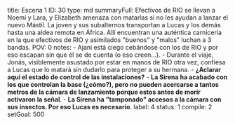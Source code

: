 title:          Escena 1
ID:             30
type:           md
summaryFull:    Efectivos de RIO se llevan a Noemí y Lara, y Elizabeth amenaza con matarlas si no les ayudan a lanzar el nuevo Mástil. La joven y sus subalternos transportan a Lucas y los demás hasta una aldea remota en África. Allí encuentran una auténtica carnicería en la que efectivos de RIO y asimilados "buenos" y "malos" luchan a 3 bandas.
POV:            0
notes:          - Ajani está ciego cebándose con los de RIO y por eso escapan sin que él se de cuenta (o eso creen...).
                - Durante el viaje, Jonás, visiblemente asustado por estar en manos de RIO otra vez, confiesa a Lucas que lo matará sin dudarlo para proteger a su hermana.
                - **¿Aclarar aquí el estado de control de las instalaciones?**
                - **La Sirena ha acabado con los que controlan la base (¿cómo?), pero no pueden acercarse a tantos metros de la cámara de lanzamiento porque estos antes de morir activaron la señal**.
                - **La Sirena ha "tamponado" accesos a la cámara con sus insectos. Por eso Lucas es necesario**.
label:          4
status:         1
compile:        2
setGoal:        500


